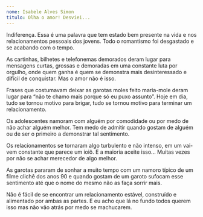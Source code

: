 ```yaml
---
nome: Isabele Alves Simon
titulo: Olha o amor! Desviei...
---
```


Indiferença. Essa é uma palavra que tem estado bem presente na vida e nos relacionamentos pessoais dos jovens. Todo o romantismo foi desgastado e se acabando com o tempo.

As cartinhas, bilhetes e telefonemas demorados deram lugar para mensagens curtas, grossas e demoradas em uma constante luta por orgulho, onde quem ganha é quem se demonstra mais desinteressado e difícil de conquistar. Mas o amor não é isso.

Frases que costumavam deixar as garotas moles feito maria-mole deram lugar para “não te chamo mais porque só eu puxo assunto”. Hoje em dia, tudo se tornou motivo para brigar, tudo se tornou motivo para terminar um relacionamento.

Os adolescentes namoram com alguém por comodidade ou por medo de não achar alguém melhor. Tem medo de admitir quando gostam de alguém ou de ser o primeiro a demonstrar tal sentimento.

Os relacionamentos se tornaram algo turbulento e não intenso, em um vai-vem constante que parece um ioiô. E a maioria aceite isso... Muitas vezes por não se achar merecedor de algo melhor.

As garotas pararam de sonhar a muito tempo  com um namoro típico de um filme clichê dos anos 90 e quando gostam de um garoto sufocam esse sentimento até que o nome do mesmo não as faça sorrir mais.

Não é fácil de se encontrar um relacionamento estável, construído e alimentado por ambas as partes. E eu acho que lá no fundo todos querem isso mas não vão atrás por medo se machucarem.

